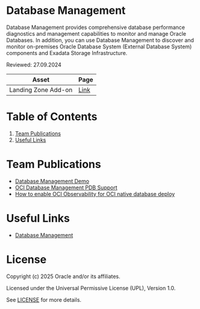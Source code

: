 # Database Management

Database Management provides comprehensive database performance diagnostics and management capabilities to monitor and manage Oracle Databases. In addition, you can use Database Management to discover and monitor on-premises Oracle Database System (External Database System) components and Exadata Storage Infrastructure.

Reviewed: 27.09.2024

|Asset  |   Page| 
|---|---|
| Landing Zone Add-on  | [Link](C:\Users\NCIMITIL\Documents\GitHub\technology-engineering\manageability-and-operations\observability-and-manageability\database-management\LZ-addons\README.md) |



# Table of Contents

1. [Team Publications](#team-publications)
2. [Useful Links](#useful-links)


# Team Publications
- [Database Management Demo](https://www.youtube.com/watch?v=3k9jrkOlBkc)
- [OCI Database Management PDB Support](https://learnoci.cloud/oci-database-management-new-features-announced-f9991cba2cc2)
- [How to enable OCI Observability for OCI native database deploy](https://medium.com/@erikasciunzi/enable-observability-for-oci-native-database-deploy-235484953e46)

# Useful Links

- [Database Management](https://docs.oracle.com/en-us/iaas/database-management/index.html)

# License

Copyright (c) 2025 Oracle and/or its affiliates.

Licensed under the Universal Permissive License (UPL), Version 1.0.

See [LICENSE](https://github.com/oracle-devrel/technology-engineering/blob/main/LICENSE) for more details.
